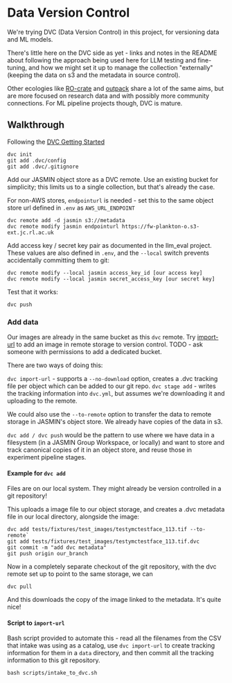 # Data Version Control 

We're trying DVC (Data Version Control) in this project, for versioning data and ML models.

There's little here on the DVC side as yet - links and notes in the README about following the approach being used here for LLM testing and fine-tuning, and how we might set it up to manage the collection "externally" (keeping the data on s3 and the metadata in source control).

Other ecologies like [RO-crate](https://www.researchobject.org/ro-crate/) and [outpack](https://github.com/mrc-ide/outpack_server) share a lot of the same aims, but are more focused on research data and with possibly more community connections. For ML pipeline projects though, DVC is mature.

## Walkthrough

Following the [DVC Getting Started](https://github.com/iterative/dvc.org/blob/main/content/docs/start/index.md) 

```
dvc init
git add .dvc/config
git add .dvc/.gitignore
```

Add our JASMIN object store as a DVC remote. Use an existing bucket for simplicity; this limits us to a single collection, but that's already the case. 

For non-AWS stores, `endpointurl` is needed - set this to the same object store url defined in `.env` as `AWS_URL_ENDPOINT`

```
dvc remote add -d jasmin s3://metadata
dvc remote modify jasmin endpointurl https://fw-plankton-o.s3-ext.jc.rl.ac.uk
```

Add access key / secret key pair as documented in the llm_eval project. These values are also defined in `.env`, and the `--local` switch prevents accidentally committing them to git:

```
dvc remote modify --local jasmin access_key_id [our access key]
dvc remote modify --local jasmin secret_access_key [our secret key]
```

Test that it works:

`dvc push`

### Add data

Our images are already in the same bucket as this `dvc` remote. Try [import-url](https://dvc.org/doc/command-reference/import-url) to add an image in remote storage to version control. TODO - ask someone with permissions to add a dedicated bucket.

There are two ways of doing this:

`dvc import-url` - supports a `--no-download` option, creates a .dvc tracking file per object which can be added to our git repo.
`dvc stage add` - writes the tracking information into `dvc.yml`, but assumes we're downloading it and uploading to the remote.

We could also use the `--to-remote` option to transfer the data to remote storage in JASMIN's object store. We already have copies of the data in s3.

`dvc add / dvc push` would be the pattern to use where we have data in a filesystem (in a JASMIN Group Workspace, or locally) and want to store and track canonical copies of it in an object store, and reuse those in experiment pipeline stages.

#### Example for `dvc add`

Files are on our local system. They might already be version controlled in a git repository!

This uploads a image file to our object storage, and creates a .dvc metadata file in our local directory, alongside the image:

```
dvc add tests/fixtures/test_images/testymctestface_113.tif --to-remote`                                                                       
git add tests/fixtures/test_images/testymctestface_113.tif.dvc
git commit -m "add dvc metadata"
git push origin our_branch
```

Now in a completely separate checkout of the git repository, with the dvc remote set up to point to the same storage, we can

`dvc pull`

And this downloads the copy of the image linked to the metadata. It's quite nice!

#### Script to `import-url`

Bash script provided to automate this - read all the filenames from the CSV that intake was using as a catalog, use `dvc import-url` to create tracking information for them in a `data` directory, and then commit all the tracking information to this git repository.

`bash scripts/intake_to_dvc.sh`
